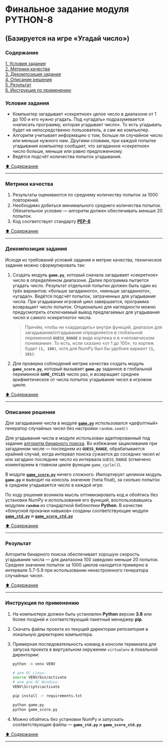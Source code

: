 # Финальное задание модуля PYTHON-8 #

## (Базируется на игре &laquo;Угадай число&raquo;) ##

### Содержание ###

[1. Условия задания](#условия-задания)    
[2. Метрики качества](#метрики-качества)    
[3. Декомпозиция задания](#декомпозиция-задания)    
[4. Описание решения](#описание-решения)    
[5. Результат](#результат)    
[6. Инструкция по применению](#инструкция-по-применению)    

### Условия задания ###

- Компьютер загадывает &laquo;секретное&raquo; целое число в диапазоне от 1 до
100 и его нужно угадать. Под &laquo;угадать&raquo; подразумевается
&laquo;написать программу, которая угадывает число&raquo;. То есть угадывать
будет не непосредственно пользователь, а сам же компьютер.
- Алгоритм учитывает информацию о том, больше ли случайное число или меньше
нужного нам. Другими словами, при каждой попытке угадывания компьютер сообщает,
что загаданное &laquo;секретное&raquo; число больше, меньше или равно
предложенному.
- Ведётся подсчёт количества попыток угадывания.

[:arrow_up: Содержание](#содержание)

----

### Метрики качества ###

1. Результаты оцениваются по среднему количеству попыток за 1000 повторений.
2. Необходимо добиться минимального среднего количества попыток. Обязательное
условие&nbsp;&mdash; алгоритм должен обеспечивать меньше 20 попыток.
3. Код соответствует стандарту [**PEP-8**](https://peps.python.org/pep-0008/)

[:arrow_up: Содержание](#содержание)

----

### Декомпозиция задания ###

Исходя из требований условий задания и метрик качества, техническое задание
можно сформулировать так:

1. Создать модуль **`game.py`**, который сначала загадывает
&laquo;секретное&raquo; число в определённом диапазоне. Далее программа пытается
угадать число. Результат отдельной попытки должен быть один из трёх вариантов:
&laquo;больше загаданного&raquo;, &laquo;меньше загаданного&raquo;,
&laquo;угадал&raquo;. Ведётся подсчёт попыток, затраченных для угадывания числа.
При угадывании игровой цикл завершается, программа возвращает число попыток.
Опционально для наглядности можно предусмотреть отключаемый вывод предлагаемых
для угадывания чисел и самого &laquo;секретного&raquo; числа.
    > Причём, чтобы не &laquo;хардкодить&raquo; внутри функций, диапазон для
    загадывания/отгадывания определяется в глобальной переменной
    **`GUESS_RANGE`** в виде кортежа и в &laquo;человеческом понимании&raquo;.
    То есть, если сказано &laquo;от 1 до 100&raquo;, то кортеж будет
    **`(1, 100)`**, хотя для NumPy был бы удобнее вариант **`(1, 101)`**.
2. Для проверки соблюдений метрик качества создать модуль
**`game_score.py`**, который вызывает **`game.py`** заданное в глобальной
переменной **`GAME_CYCLES`** число раз, и возвращает среднее арифметическое от
числа попыток угадывания чисел в игровом цикле.

[:arrow_up: Содержание](#содержание)

----

### Описание решения ###

Для загадывания числа в модуле
[**`game.py`**](https://github.com/stalkspectrum/sf-ds-course-all/blob/master/01-11-PYTHON-8/P8_Task/game.py)
использовался &laquo;дефолтный&raquo; генератор случайных чисел без настройки
`random.seed()`    
    
Для угадывания числа в модуле использован адаптированный под задание
[алгоритм бинарного поиска](https://blog.skillfactory.ru/glossary/binarnyj-poisk/).
Во избежание зацикливания при загаданном числе&nbsp;&mdash; последнем из
**`GUESS_RANGE`**, обрабатывается крайний случай, когда интервал поиска сужается
до соседних чисел и/или загадано последнее число из интервала `GUESS_RANGE`
(отмечено коментарием в главном цикле функции `game_cycle()`).    
    
В модуле
[**`game_score.py`**](https://github.com/stalkspectrum/sf-ds-course-all/blob/master/01-11-PYTHON-8/P8_Task/game_score.py)
ничего сложного. Импортирует целиком модуль **`game.py`** и выводит на консоль
значение (типа float), за сколько попыток в среднем угадывается число в каждой
игре.
    
По ходу решения возникла мысль оптимизировать код и обойтись без установки NumPy
и использования его функций, воспользовавшись модулем **`random`** из
стандартной библиотеки **Python**. В качестве &laquo;бонусной прокачки
навыков&raquo; созданы соответствующие модули
[**`game_std.py`**](https://github.com/stalkspectrum/sf-ds-course-all/blob/master/01-11-PYTHON-8/P8_Task/game_std.py)
и
[**`game_score_std.py`**](https://github.com/stalkspectrum/sf-ds-course-all/blob/master/01-11-PYTHON-8/P8_Task/game_score_std.py)

[:arrow_up: Содержание](#содержание)

----

### Результат ###

Алгоритм бинарного поиска обеспечивает хорошую скорость угадывания
числа&nbsp;&mdash; для диапазона 100 заведомо меньше 20 попыток. Среднее
значение попыток за 1000 циклов находится примерно в интервале 5.7-5.9 при
использовании ненастроенного генератора случайных чисел.

[:arrow_up: Содержание](#содержание)

----

### Инструкция по применению ###

1. На компьютере должен быть установлен **Python** версии **3.8** или более
поздней и соответствующий пакетный менеджер **pip**.
2. Скачать файлы проекта из текущей директории репозитория в локальную
директорию компьютера.
3. Примерная последовательность команд в консоли терминала для запуска проекта
в виртуальном окружении `virtualenv` в локальной директории:    

    ```bash
    python -m venv VENV

    # для ОС Linux:
    source VENV/bin/activate
    # или для ОС Windiws:
    VENV\Scripts\activate

    pip install -r requirements.txt

    python game.py
    python game_score.py
    ```

4. Можно обойтись без установки NumPy и запускать соответствующие
файлы&nbsp;&mdash; **`game_std.py`** и **`game_score_std.py`**.

[:arrow_up: Содержание](#содержание)

----
